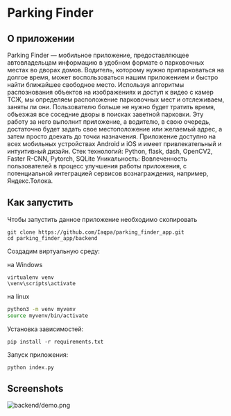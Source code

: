 # Parking Finder

## О приложении

Parking Finder — мобильное приложение, предоставляющее автовладельцам информацию в удобном формате о парковочных местах во дворах домов. Водитель, которому нужно припарковаться на долгое время, может воспользоваться нашим приложением и быстро найти ближайшее свободное место. Используя алгоритмы распознования объектов на изображениях и доступ к видео с камер ТСЖ, мы определяем расположение парковочных мест и отслеживаем, заняты ли они. Пользователю больше не нужно будет тратить время, объезжая все соседние дворы в поисках заветной парковки. Эту работу за него выполнит приложение, а водителю, в свою очередь, достаточно будет задать свое местоположение или желаемый адрес, а затем просто доехать до точки назначения. 
Приложение доступно на всех мобильных устройствах Android и iOS и имеет привлекательный и интуитивный дизайн.
Стек технологий: Python, flask, dash, OpenCV2, Faster R-CNN, Pytorch, SQLite
Уникальность: Вовлеченность пользователей в процесс улучшения работы приложения, с потенциальной интеграцией сервисов вознаграждения, например, Яндекс.Толока.

## Как запустить

Чтобы запустить данное приложение необходимо скопировать 

```
git clone https://github.com/Iaqpa/parking_finder_app.git
cd parking_finder_app/backend
```

Создадим виртуальную среду:

на Windows

```
virtualenv venv 
\venv\scripts\activate
```

на linux

```bash
python3 -m venv myvenv
source myvenv/bin/activate
```

Установка зависимостей:

```
pip install -r requirements.txt
```
Запуск приложения:

```
python index.py
```

## Screenshots

![backend/demo.png](demo.png)

